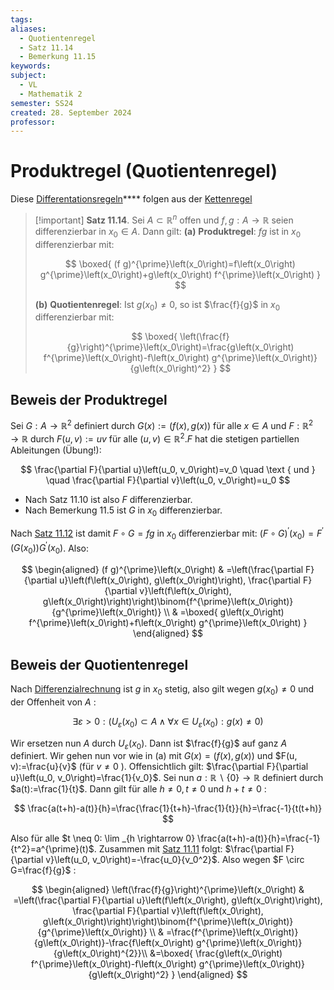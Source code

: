 ```yaml
---
tags: 
aliases:
  - Quotientenregel
  - Satz 11.14
  - Bemerkung 11.15
keywords: 
subject:
  - VL
  - Mathematik 2
semester: SS24
created: 28. September 2024
professor:
---
```

 

# Produktregel (Quotientenregel)

Diese [Differentationsregeln](Analysis/Differenzialrechnung.md)**** folgen aus der [Kettenregel](Kettenregel.md)

> [!important] **Satz 11.14**. Sei $A \subset \mathbb{R}^n$ offen und $f, g: A \rightarrow \mathbb{R}$ seien differenzierbar in $x_0 \in A$. Dann gilt:
**(a)** **Produktregel**: $f g$ ist in $x_0$ differenzierbar mit:
> 
> $$
> \boxed{ (f g)^{\prime}\left(x_0\right)=f\left(x_0\right) g^{\prime}\left(x_0\right)+g\left(x_0\right) f^{\prime}\left(x_0\right) }
> $$
> 
> **(b)** **Quotientenregel**: Ist $g\left(x_0\right) \neq 0$, so ist $\frac{f}{g}$ in $x_0$ differenzierbar mit:
> 
> $$
> \boxed{ \left(\frac{f}{g}\right)^{\prime}\left(x_0\right)=\frac{g\left(x_0\right) f^{\prime}\left(x_0\right)-f\left(x_0\right) g^{\prime}\left(x_0\right)}{g\left(x_0\right)^2} }
> $$

## Beweis der Produktregel

Sei $G: A \rightarrow \mathbb{R}^2$ definiert durch $G(x):=(f(x), g(x))$ für alle $x \in A$ und $F: \mathbb{R}^2 \rightarrow \mathbb{R}$ durch $F(u, v):=u v$ für alle $(u, v) \in \mathbb{R}^2 . F$ hat die stetigen partiellen Ableitungen (Übung!):

$$
\frac{\partial F}{\partial u}\left(u_0, v_0\right)=v_0 \quad \text { und } \quad \frac{\partial F}{\partial v}\left(u_0, v_0\right)=u_0
$$


- Nach Satz 11.10 ist also $F$ differenzierbar.
- Nach Bemerkung 11.5 ist $G$ in $x_0$ differenzierbar.

Nach [Satz 11.12](Kettenregel.md) ist damit $F \circ G=f g$ in $x_0$ differenzierbar mit: $(F \circ G)^{\prime}\left(x_0\right)=F^{\prime}\left(G\left(x_0\right)\right) G^{\prime}\left(x_0\right)$. Also:

$$
\begin{aligned}
(f g)^{\prime}\left(x_0\right) & =\left(\frac{\partial F}{\partial u}\left(f\left(x_0\right), g\left(x_0\right)\right), \frac{\partial F}{\partial v}\left(f\left(x_0\right), g\left(x_0\right)\right)\right)\binom{f^{\prime}\left(x_0\right)}{g^{\prime}\left(x_0\right)} \\
& =\boxed{ g\left(x_0\right) f^{\prime}\left(x_0\right)+f\left(x_0\right) g^{\prime}\left(x_0\right) }
\end{aligned}
$$

## Beweis der Quotientenregel

Nach [Differenzialrechnung](Analysis/Differenzialrechnung.md) ist $g$ in $x_0$ stetig, also gilt wegen $g\left(x_0\right) \neq 0$ und der Offenheit von $A$ :

$$
\exists \varepsilon>0:\left(U_{\varepsilon}\left(x_0\right) \subset A \wedge \forall x \in U_{\varepsilon}\left(x_0\right): g(x) \neq 0\right)
$$


Wir ersetzen nun $A$ durch $U_{\varepsilon}\left(x_0\right)$. Dann ist $\frac{f}{g}$ auf ganz $A$ definiert. Wir gehen nun vor wie in (a) mit $G(x)=(f(x), g(x))$ und $F(u, v):=\frac{u}{v}$ (für $v \neq 0$ ). Offensichtlich gilt: $\frac{\partial F}{\partial u}\left(u_0, v_0\right)=\frac{1}{v_0}$. Sei nun $a: \mathbb{R} \backslash\{0\} \rightarrow \mathbb{R}$ definiert durch $a(t):=\frac{1}{t}$. Dann gilt für alle $h \neq 0, t \neq 0$ und $h+t \neq 0$ :

$$
\frac{a(t+h)-a(t)}{h}=\frac{\frac{1}{t+h}-\frac{1}{t}}{h}=\frac{-1}{t(t+h)}
$$


Also für alle $t \neq 0: \lim _{h \rightarrow 0} \frac{a(t+h)-a(t)}{h}=\frac{-1}{t^2}=a^{\prime}(t)$. Zusammen mit [Satz 11.11](Analysis/Faktorregel.md) folgt: $\frac{\partial F}{\partial v}\left(u_0, v_0\right)=-\frac{u_0}{v_0^2}$. Also wegen $F \circ G=\frac{f}{g}$ :

$$
\begin{aligned}
\left(\frac{f}{g}\right)^{\prime}\left(x_0\right) & =\left(\frac{\partial F}{\partial u}\left(f\left(x_0\right), g\left(x_0\right)\right), \frac{\partial F}{\partial v}\left(f\left(x_0\right), g\left(x_0\right)\right)\right)\binom{f^{\prime}\left(x_0\right)}{g^{\prime}\left(x_0\right)} \\
& =\frac{f^{\prime}\left(x_0\right)}{g\left(x_0\right)}-\frac{f\left(x_0\right) g^{\prime}\left(x_0\right)}{g\left(x_0\right)^{2}}\\
&=\boxed{ \frac{g\left(x_0\right) f^{\prime}\left(x_0\right)-f\left(x_0\right) g^{\prime}\left(x_0\right)}{g\left(x_0\right)^2} }
\end{aligned}
$$